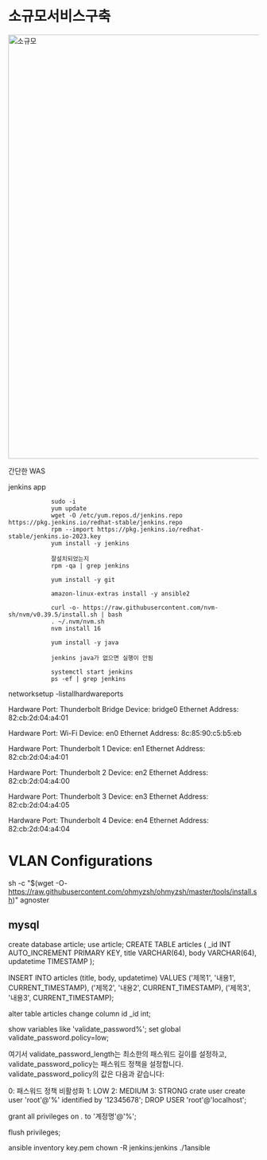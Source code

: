 # 소규모서비스구축

<img width="851" alt="소규모" src="https://github.com/leesanghoon94/my/assets/127801771/f744f75a-7c70-4a9c-b17d-084e7bf25b29">

간단한 WAS

jenkins app

                sudo -i
                yum update
                wget -O /etc/yum.repos.d/jenkins.repo https://pkg.jenkins.io/redhat-stable/jenkins.repo
                rpm --import https://pkg.jenkins.io/redhat-stable/jenkins.io-2023.key
                yum install -y jenkins

                잘설치되었는지
                rpm -qa | grep jenkins

                yum install -y git

                amazon-linux-extras install -y ansible2

                curl -o- https://raw.githubusercontent.com/nvm-sh/nvm/v0.39.5/install.sh | bash
                . ~/.nvm/nvm.sh
                nvm install 16

                yum install -y java

                jenkins java가 없으면 실행이 안됨

                systemctl start jenkins
                ps -ef | grep jenkins

networksetup -listallhardwareports

Hardware Port: Thunderbolt Bridge
Device: bridge0
Ethernet Address: 82:cb:2d:04:a4:01

Hardware Port: Wi-Fi
Device: en0
Ethernet Address: 8c:85:90:c5:b5:eb

Hardware Port: Thunderbolt 1
Device: en1
Ethernet Address: 82:cb:2d:04:a4:01

Hardware Port: Thunderbolt 2
Device: en2
Ethernet Address: 82:cb:2d:04:a4:00

Hardware Port: Thunderbolt 3
Device: en3
Ethernet Address: 82:cb:2d:04:a4:05

Hardware Port: Thunderbolt 4
Device: en4
Ethernet Address: 82:cb:2d:04:a4:04

# VLAN Configurations

sh -c "$(wget -O- https://raw.githubusercontent.com/ohmyzsh/ohmyzsh/master/tools/install.sh)"
agnoster

## mysql

create database article;
use article;
CREATE TABLE articles (
\_id INT AUTO_INCREMENT PRIMARY KEY,
title VARCHAR(64),
body VARCHAR(64),
updatetime TIMESTAMP
);

INSERT INTO articles (title, body, updatetime) VALUES
('제목1', '내용1', CURRENT_TIMESTAMP),
('제목2', '내용2', CURRENT_TIMESTAMP),
('제목3', '내용3', CURRENT_TIMESTAMP);

alter table articles change column id \_id int;

show variables like 'validate_password%';
set global validate_password.policy=low;

여기서 validate_password_length는 최소한의 패스워드 길이를 설정하고, validate_password_policy는 패스워드 정책을 설정합니다. validate_password_policy의 값은 다음과 같습니다:

0: 패스워드 정책 비활성화
1: LOW
2: MEDIUM
3: STRONG
crate user
create user 'root'@'%' identified by '12345678';
DROP USER 'root'@'localhost';

grant all privileges on _._ to '계정명'@'%';

flush privileges;

ansible inventory key.pem chown -R jenkins:jenkins ./1ansible
